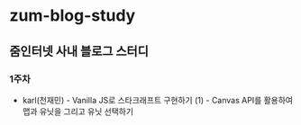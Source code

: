 # zum-blog-study
## 줌인터넷 사내 블로그 스터디

### 1주차
- karl(천재민) - Vanilla JS로 스타크래프트 구현하기 (1) - Canvas API를 활용하여 맵과 유닛을 그리고 유닛 선택하기
